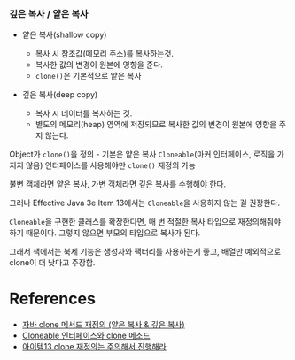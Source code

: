 
### 깊은 복사 / 얕은 복사

- 얕은 복사(shallow copy)
	- 복사 시 참조값(메모리 주소)를 복사하는것. 
	- 복사한 값의 변경이 원본에 영향을 준다.
	- `clone()`은 기본적으로 얕은 복사

- 깊은 복사(deep copy)
	- 복사 시 데이터를 복사하는 것. 
	- 별도의 메모리(heap) 영역에 저장되므로 복사한 값의 변경이 원본에 영향을 주지 않는다.

Object가 `clone()`을 정의 - 기본은 얕은 복사
`Cloneable`(마커 인터페이스, 로직을 가지지 않음) 인터페이스를 사용해야만 `clone()` 재정의 가능

불변 객체라면 얕은 복사, 가변 객체라면 깊은 복사를 수행해야 한다.

그러나 Effective Java 3e Item 13에서는 `Cloneable`을 사용하지 않는 걸 권장한다.

`Cloneable`을 구현한 클래스를 확장한다면, 매 번 적절한 복사 타입으로 재정의해줘야 하기 때문이다. 그렇지 않으면 부모의 타입으로 복사가 된다.

그래서 책에서는 북제 기능은 생성자와 팩터리를 사용하는게 좋고, 배열만 예외적으로 clone이 더 낫다고 주장함.


# References
- [자바 clone 메서드 재정의 (얕은 복사 & 깊은 복사)](https://inpa.tistory.com/entry/JAVA-%E2%98%95-Object-%ED%81%B4%EB%9E%98%EC%8A%A4-clone-%EB%A9%94%EC%84%9C%EB%93%9C-%EC%96%95%EC%9D%80-%EB%B3%B5%EC%82%AC-%EA%B9%8A%EC%9D%80-%EB%B3%B5%EC%82%AC)
- [Cloneable 인터페이스와 clone 메소드](https://catsbi.oopy.io/16109e87-3c7e-4c6e-9816-c86e6b343cdd)
- [아이템13 clone 재정의는 주의해서 진행해라](https://incheol-jung.gitbook.io/docs/study/effective-java/undefined-1/2020-03-20-effective-13item)

